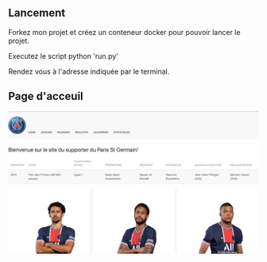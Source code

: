 ## Lancement

Forkez mon projet et créez un conteneur docker pour pouvoir lancer le projet.

Executez le script python 'run.py'

Rendez vous à l'adresse indiquée par le terminal.

## Page d'acceuil

<p align= "center">
<img src="home.png"  align="middle">
</p>
